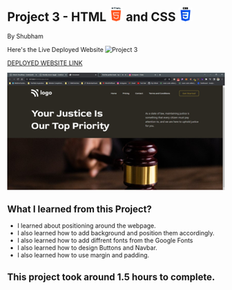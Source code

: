 # Project 3 - HTML ![](./readmeImages/html-5.png) and CSS ![](./readmeImages/css-3.png)

By Shubham

Here's the Live Deployed Website ![Project 3](https://img.shields.io/badge/Project-3-brightgreen)

[DEPLOYED WEBSITE LINK](https://courtjustice.netlify.app/)

![Completed Website](./readmeImages/completedScreenshot.jpg)

## What I learned from this Project?

- I learned about positioning around the webpage.
- I also learned how to add background and position them accordingly.
- I also learned how to add diffrent fonts from the Google Fonts
- I also learned how to design Buttons and Navbar.
- I also learned how to use margin and padding.

## This project took around 1.5 hours to complete.
